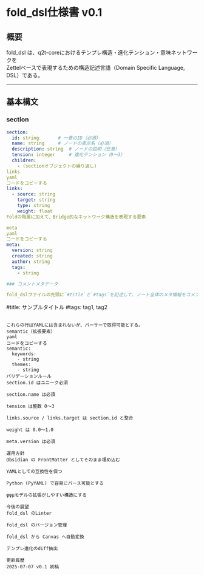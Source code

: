# fold_dsl仕様書 v0.1

## 概要

fold_dsl は、q2t-coreにおけるテンプレ構造・進化テンション・意味ネットワークを  
Zettelベースで表現するための構造記述言語（Domain Specific Language, DSL）である。

---

## 基本構文

### section

```yaml
section:
  id: string       # 一意のID（必須）
  name: string     # ノードの表示名（必須）
  description: string  # ノードの説明（任意）
  tension: integer     # 進化テンション（0〜3）
  children:
    - (sectionオブジェクトの繰り返し)
links
yaml
コードをコピーする
links:
  - source: string
    target: string
    type: string
    weight: float
Foldの階層に加えて、Bridge的なネットワーク構造を表現する要素

meta
yaml
コードをコピーする
meta:
  version: string
  created: string
  author: string
  tags:
    - string

### コメントメタデータ

fold_dslファイルの先頭に`#title`と`#tags`を記述して、ノート全体のメタ情報をコメントとして保持できる。

```
#title: サンプルタイトル
#tags: tag1, tag2
```

これらの行はYAMLには含まれないが、パーサーで取得可能とする。
semantic（拡張要素）
yaml
コードをコピーする
semantic:
  keywords:
    - string
  themes:
    - string
バリデーションルール
section.id はユニーク必須

section.name は必須

tension は整数 0〜3

links.source / links.target は section.id と整合

weight は 0.0〜1.0

meta.version は必須

運用方針
Obsidian の FrontMatter としてそのまま埋め込む

YAMLとしての互換性を保つ

Python (PyYAML) で容易にパース可能とする

φψμモデルの拡張がしやすい構造にする

今後の展望
fold_dsl のLinter

fold_dsl のバージョン管理

fold_dsl から Canvas へ自動変換

テンプレ進化のdiff抽出

更新履歴
2025-07-07 v0.1 初稿
